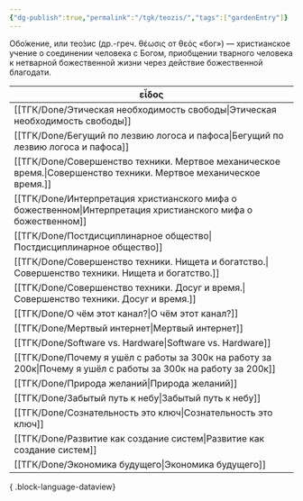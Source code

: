 ```yaml
---
{"dg-publish":true,"permalink":"/tgk/teozis/","tags":["gardenEntry"]}
---
```


Обо́жение, или тео́зис (др.-греч. θέωσις от θεός «бог») — христианское учение о соединении человека с Богом, приобщении тварного человека к нетварной божественной жизни через действие божественной благодати.

| εἶδος                                                                                                                |
| -------------------------------------------------------------------------------------------------------------------- |
| [[ТГК/Done/Этическая необходимость свободы\|Этическая необходимость свободы]]                                     |
| [[ТГК/Done/Бегущий по лезвию логоса и пафоса\|Бегущий по лезвию логоса и пафоса]]                                 |
| [[ТГК/Done/Совершенство техники. Мертвое механическое время.\|Совершенство техники. Мертвое механическое время.]] |
| [[ТГК/Done/Интерпретация христианского мифа о божественном\|Интерпретация христианского мифа о божественном]]     |
| [[ТГК/Done/Постдисциплинарное общество\|Постдисциплинарное общество]]                                             |
| [[ТГК/Done/Совершенство техники.  Нищета и богатство.\|Совершенство техники.  Нищета и богатство.]]               |
| [[ТГК/Done/Совершенство техники.  Досуг и время.\|Совершенство техники.  Досуг и время.]]                         |
| [[ТГК/Done/О чём этот канал?\|О чём этот канал?]]                                                                 |
| [[ТГК/Done/Мертвый интернет\|Мертвый интернет]]                                                                   |
| [[ТГК/Done/Software vs. Hardware\|Software vs. Hardware]]                                                         |
| [[ТГК/Done/Почему я ушёл с работы за 300к на работу за 200к\|Почему я ушёл с работы за 300к на работу за 200к]]   |
| [[ТГК/Done/Природа желаний\|Природа желаний]]                                                                     |
| [[ТГК/Done/Забытый путь к небу\|Забытый путь к небу]]                                                             |
| [[ТГК/Done/Сознательность это ключ\|Сознательность это ключ]]                                                     |
| [[ТГК/Done/Развитие как создание систем\|Развитие как создание систем]]                                           |
| [[ТГК/Done/Экономика будущего\|Экономика будущего]]                                                               |

{ .block-language-dataview}